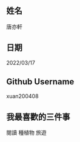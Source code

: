 姓名
----
唐亦軒

日期
----
2022/03/17

Github Username
---------------
xuan200408

我最喜歡的三件事
---------------
閱讀 種植物 旅遊